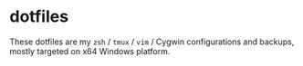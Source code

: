 # dotfiles

These dotfiles are my `zsh` / `tmux` / `vim` / Cygwin configurations and backups, mostly targeted on x64 Windows platform.
